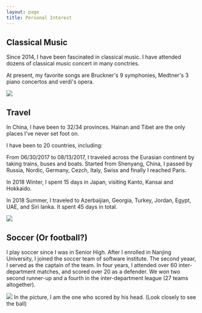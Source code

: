 ```yaml
---
layout: page
title: Personal Interest
---
```


## Classical Music

Since 2014, I have been fascinated in classical music. I have attended dozens of classical music concert in many conctries.

At present, my favorite songs are Bruckner's 9 symphonies, Medtner's 3 piano concertos and verdi's opera.

<img src='../verbier.jpg'/>

## Travel

In China, I have been to 32/34 provinces. Hainan and Tibet are the only places I've never set foot on. 

I have been to 20 countries, including: 

From 06/30/2017 to 08/13/2017, I traveled across the Eurasian continent by taking trains, buses and boats. Started from Shenyang, China, I passed by Russia, Nordic, Germany, Cezch, Italy, Swiss and finally I reached Paris.

In 2018 Winter, I spent 15 days in Japan, visiting Kanto, Kansai and Hokkaido.

In 2018 Summer, I traveled to Azerbaijian, Georgia, Turkey, Jordan, Egypt, UAE, and Siri lanka. It spent 45 days in total.

<img src='../fly.png'/>

## Soccer (Or football?)

I play soccer since I was in Senior High. After I enrolled in Nanjing University, I joined the soccer team of software institute. The second yeaar, I served as the captain of the team. In four years, I attended over 60 inter-department matches, and scored over 20 as a defender. We won two second runner-up and a fourth in the inter-department league (27 teams altogether).

<img src='../soccer.jpg'/>
In the picture, I am the one who scored by his head. (Look closely to see the ball)